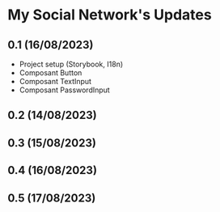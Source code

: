 # My Social Network's Updates

## 0.1 (16/08/2023)
- Project setup (Storybook, I18n)
- Composant Button
- Composant TextInput
- Composant PasswordInput

## 0.2 (14/08/2023)

## 0.3 (15/08/2023)

## 0.4 (16/08/2023)

## 0.5 (17/08/2023)
